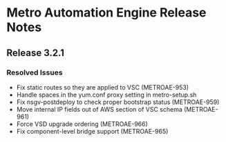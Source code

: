 # Metro Automation Engine Release Notes
## Release 3.2.1
### Resolved Issues
* Fix static routes so they are applied to VSC (METROAE-953)
* Handle spaces in the yum.conf proxy setting in metro-setup.sh
* Fix nsgv-postdeploy to check proper bootstrap status (METROAE-959)
* Move internal IP fields out of AWS section of VSC schema (METROAE-961)
* Force VSD upgrade ordering (METROAE-966)
* Fix component-level bridge support (METROAE-965)
